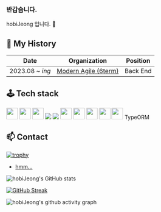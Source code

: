 ### 반갑습니다.

hobiJeong 입니다. 👋

## 📖 My History

| Date            | Organization                                                 | Position |
| --------------- | ------------------------------------------------------------ | -------- |
| 2023.08 ~ _ing_ | [Modern Agile (6term)](https://github.com/modern-agile-team) | Back End |

## 🕹️ Tech stack

<img src="https://img.shields.io/badge/Node.js-339933?style=flat&logo=Node.js&logoColor=white" height="30"/>
<img src="https://img.shields.io/badge/JavaScript-F7DF1E?style=flat&logo=JavaScript&logoColor=white" height="30"/>
<img src="https://img.shields.io/badge/TypeScript-3178C6?style=flat&logo=TypeScript&logoColor=white" height="30"/>
<img src="https://img.shields.io/badge/mysql-4479A1?style=for-the-badge&logo=mysql&logoColor=white"> 
<img src="https://img.shields.io/badge/MongoDB-47A248?style=for-the-badge&logo=MongoDB&logoColor=white">
<img src="https://img.shields.io/badge/Docker-2496ED?style=flat&logo=Docker&logoColor=white" height="30"/>
<img src="https://img.shields.io/badge/NestJs-E0234E?style=flat&logo=NestJs&logoColor=white" height="30"/>
<img src="https://img.shields.io/badge/Socket.io-010101?style=flat&logo=Socket.io&logoColor=white" height="30"/>
<img src="https://img.shields.io/badge/Mongoose-880000?style=flat&logo=Mongoose&logoColor=white" height="30"/>
<img src="https://img.shields.io/badge/JSON Web Tokens-000000?style=flat&logo=JSON Web Tokens&logoColor=white" height="30"/>
TypeORM



## 📫 Contact

[![trophy](https://github-profile-trophy.vercel.app/?username=hobiJeong&theme=onedark&title=Commits,Reviews,Issues,PullRequest)](https://github.com/ryo-ma/github-profile-trophy)

- [hmm...](https://i.esdrop.com/d/f/WaaaCJFBsq/ABsz8K87Qv.png)



![hobiJeong's GitHub stats](https://github-readme-stats.vercel.app/api?username=hobiJeong&theme=tokyonight&show_icons=true)

[![GitHub Streak](https://streak-stats.demolab.com?user=hobiJeong&theme=tokyonight)](https://git.io/streak-stats)

![hobiJeong's github activity graph](https://github-readme-activity-graph.vercel.app/graph?username=hobiJeong&theme=tokyo-night)

<!--
**hobiJeong/hobiJeong** is a ✨ _special_ ✨ repository because its `README.md` (this file) appears on your GitHub profile.

Here are some ideas to get you started:

- 🔭 I’m currently working on ...
- 🌱 I’m currently learning ...
- 👯 I’m looking to collaborate on ...
- 🤔 I’m looking for help with ...
- 💬 Ask me about ...
- 📫 How to reach me: ...
- 😄 Pronouns: ...
- ⚡ Fun fact: ...
-->
